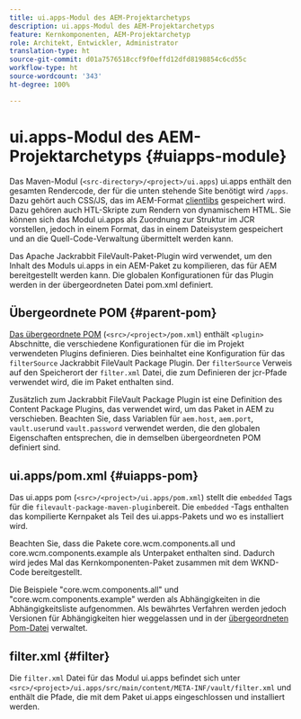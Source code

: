 ```yaml
---
title: ui.apps-Modul des AEM-Projektarchetyps
description: ui.apps-Modul des AEM-Projektarchetyps
feature: Kernkomponenten, AEM-Projektarchetyp
role: Architekt, Entwickler, Administrator
translation-type: ht
source-git-commit: d01a7576518ccf9f0effd12dfd8198854c6cd55c
workflow-type: ht
source-wordcount: '343'
ht-degree: 100%

---
```



# ui.apps-Modul des AEM-Projektarchetyps {#uiapps-module}

Das Maven-Modul (`<src-directory>/<project>/ui.apps`) ui.apps enthält den gesamten Rendercode, der für die unten stehende Site benötigt wird `/apps`. Dazu gehört auch CSS/JS, das im AEM-Format [clientlibs](uifrontend.md#clientlibs) gespeichert wird. Dazu gehören auch HTL-Skripte zum Rendern von dynamischem HTML. Sie können sich das Modul ui.apps als Zuordnung zur Struktur im JCR vorstellen, jedoch in einem Format, das in einem Dateisystem gespeichert und an die Quell-Code-Verwaltung übermittelt werden kann.

Das Apache Jackrabbit FileVault-Paket-Plugin wird verwendet, um den Inhalt des Moduls ui.apps in ein AEM-Paket zu kompilieren, das für AEM bereitgestellt werden kann. Die globalen Konfigurationen für das Plugin werden in der übergeordneten Datei pom.xml definiert.

## Übergeordnete POM {#parent-pom}

[Das übergeordnete POM](/help/developing/archetype/using.md#parent-pom) (`<src>/<project>/pom.xml`) enthält `<plugin>` Abschnitte, die verschiedene Konfigurationen für die im Projekt verwendeten Plugins definieren. Dies beinhaltet eine Konfiguration für das `filterSource` Jackrabbit FileVault Package Plugin. Der `filterSource` Verweis auf den Speicherort der `filter.xml` Datei, die zum Definieren der jcr-Pfade verwendet wird, die im Paket enthalten sind.

Zusätzlich zum Jackrabbit FileVault Package Plugin ist eine Definition des Content Package Plugins, das verwendet wird, um das Paket in AEM zu verschieben. Beachten Sie, dass Variablen für `aem.host`, `aem.port`, `vault.user`und `vault.password` verwendet werden, die den globalen Eigenschaften entsprechen, die in demselben übergeordneten POM definiert sind.

## ui.apps/pom.xml {#uiapps-pom}

Das ui.apps pom (`<src>/<project>/ui.apps/pom.xml`) stellt die `embedded` Tags für die `filevault-package-maven-plugin`bereit. Die `embedded` -Tags enthalten das kompilierte Kernpaket als Teil des ui.apps-Pakets und wo es installiert wird.

Beachten Sie, dass die Pakete core.wcm.components.all und core.wcm.components.example als Unterpaket enthalten sind. Dadurch wird jedes Mal das Kernkomponenten-Paket zusammen mit dem WKND-Code bereitgestellt.

Die Beispiele &quot;core.wcm.components.all&quot; und &quot;core.wcm.components.example&quot; werden als Abhängigkeiten in die Abhängigkeitsliste aufgenommen. Als bewährtes Verfahren werden jedoch Versionen für Abhängigkeiten hier weggelassen und in der [übergeordneten Pom-Datei](/help/developing/archetype/using.md#core-components) verwaltet.

## filter.xml {#filter}

Die `filter.xml` Datei für das Modul ui.apps befindet sich unter `<src>/<project>/ui.apps/src/main/content/META-INF/vault/filter.xml` und enthält die Pfade, die mit dem Paket ui.apps eingeschlossen und installiert werden.
